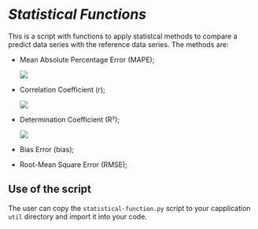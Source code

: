# *Statistical Functions*

This is a script with functions to apply statistcal methods to compare a predict data series with the reference data series. The methods are:

* Mean Absolute Percentage Error (MAPE);

	<img src="https://render.githubusercontent.com/render/math?math=MAPE = {1 \over n} \sum {\Bigl\lvert {{y_{ref_i} - y_{pred_i}} \over {y_{ref_i}}} \Bigr\rvert}">

* Correlation Coefficient (r);

	<img src="https://render.githubusercontent.com/render/math?math=r = {{n({\sum y_{ref_i} {.} y_{pred_i}})} - ({{\sum y_{ref_i}}}) {.} ({{\sum y_{pred_i}}})} \over \sqrt{[n {\sum {y_{ref_i}}^2} - ({\sum y_{ref_i}})^2] {.} [n {\sum {y_{pred_i}}^2} - ({\sum y_{pred_i}})^2]}">

* Determination Coefficient (R²);

	<img src="https://render.githubusercontent.com/render/math?math=R² = ({{{n({\sum y_{ref_i} {.} y_{pred_i}})} - ({{\sum y_{ref_i}}}) {.} ({{\sum y_{pred_i}}})} \over \sqrt{[n {\sum {y_{ref_i}}^2} - ({\sum y_{ref_i}})^2] {.} [n {\sum {y_{pred_i}}^2} - ({\sum y_{pred_i}})^2]}})^2">

* Bias Error (bias);



* Root-Mean Square Error (RMSE);



## Use of the script

The user can copy the `statistical-function.py` script to your capplication `util` directory and import it into your code.